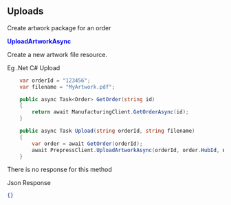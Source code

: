 
## Uploads

Create artwork package for an order

<span style="color: blue">**UploadArtworkAsync**</span>

Create a new artwork file resource.

Eg .Net C# Upload
```csharp
	var orderId = "123456";
	var filename = "MyArtwork.pdf";

	public async Task<Order> GetOrder(string id)
	{
		return await ManufacturingClient.GetOrderAsync(id);
	}

	public async Task Upload(string orderId, string filename)
	{
		var order = await GetOrder(orderId);
		await PrepressClient.UploadArtworkAsync(orderId, order.HubId, new[] { filename });
	}
```

There is no response for this method

Json Response
```json
{}
```
